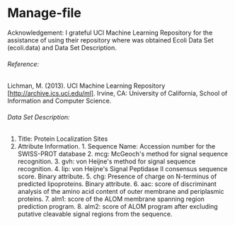 # Manage-file
Acknowledgement:
  I grateful UCI Machine Learning Repository for the assistance of using their repository where was obtained Ecoli Data Set (ecoli.data) and Data Set Description.

###### Reference:
  Lichman, M. (2013). UCI Machine Learning Repository [http://archive.ics.uci.edu/ml]. Irvine, CA: University of California, School of Information and Computer Science.

###### Data Set Description:
  1. Title: Protein Localization Sites
  2. Attribute Information.
    1.  Sequence Name: Accession number for the SWISS-PROT database
    2.  mcg: McGeoch's method for signal sequence recognition.
    3.  gvh: von Heijne's method for signal sequence recognition.
    4.  lip: von Heijne's Signal Peptidase II consensus sequence score.
             Binary attribute.
    5.  chg: Presence of charge on N-terminus of predicted lipoproteins.
       Binary attribute.
    6.  aac: score of discriminant analysis of the amino acid content of
       outer membrane and periplasmic proteins.
    7. alm1: score of the ALOM membrane spanning region prediction program.
    8. alm2: score of ALOM program after excluding putative cleavable signal
       regions from the sequence.
